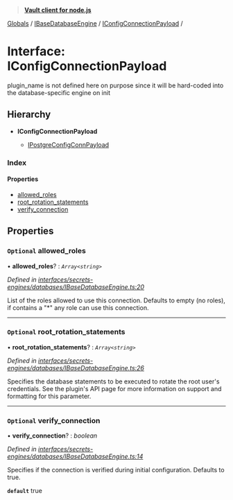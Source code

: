 > **[Vault client for node.js](../README.md)**

[Globals](../globals.md) / [IBaseDatabaseEngine](../modules/ibasedatabaseengine.md) / [IConfigConnectionPayload](ibasedatabaseengine.iconfigconnectionpayload.md) /

# Interface: IConfigConnectionPayload

plugin_name is not defined here on purpose
since it will be hard-coded into the database-specific engine on init

## Hierarchy

* **IConfigConnectionPayload**

  * [IPostgreConfigConnPayload](ipostgresqlengine.ipostgreconfigconnpayload.md)

### Index

#### Properties

* [allowed_roles](ibasedatabaseengine.iconfigconnectionpayload.md#optional-allowed_roles)
* [root_rotation_statements](ibasedatabaseengine.iconfigconnectionpayload.md#optional-root_rotation_statements)
* [verify_connection](ibasedatabaseengine.iconfigconnectionpayload.md#optional-verify_connection)

## Properties

### `Optional` allowed_roles

• **allowed_roles**? : *`Array<string>`*

*Defined in [interfaces/secrets-engines/databases/IBaseDatabaseEngine.ts:20](https://github.com/theogravity/vault-tacular/blob/7a596ac/src/interfaces/secrets-engines/databases/IBaseDatabaseEngine.ts#L20)*

List of the roles allowed to use this connection. Defaults to empty (no roles),
if contains a "*" any role can use this connection.

___

### `Optional` root_rotation_statements

• **root_rotation_statements**? : *`Array<string>`*

*Defined in [interfaces/secrets-engines/databases/IBaseDatabaseEngine.ts:26](https://github.com/theogravity/vault-tacular/blob/7a596ac/src/interfaces/secrets-engines/databases/IBaseDatabaseEngine.ts#L26)*

Specifies the database statements to be executed to rotate the root user's credentials.
See the plugin's API page for more information on support and formatting for this parameter.

___

### `Optional` verify_connection

• **verify_connection**? : *boolean*

*Defined in [interfaces/secrets-engines/databases/IBaseDatabaseEngine.ts:14](https://github.com/theogravity/vault-tacular/blob/7a596ac/src/interfaces/secrets-engines/databases/IBaseDatabaseEngine.ts#L14)*

Specifies if the connection is verified during initial configuration. Defaults to true.

**`default`** true